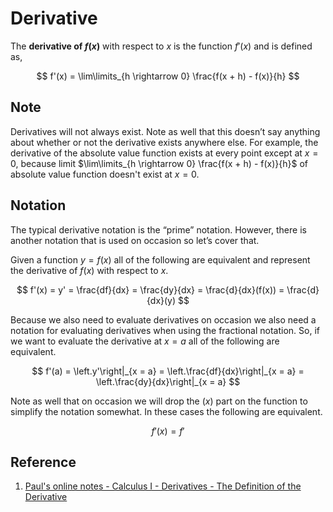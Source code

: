 # Derivative

The **derivative of $f(x)$** with respect to $x$ is the function $f'(x)$ and is defined as,

$$
f'(x) = \lim\limits_{h \rightarrow 0} \frac{f(x + h) - f(x)}{h}
$$

## Note

Derivatives will not always exist. Note as well that this doesn’t say anything about whether or not the derivative exists anywhere else. For example, the derivative of the absolute value function exists at every point except at $x = 0$, because limit $\lim\limits_{h \rightarrow 0} \frac{f(x + h) - f(x)}{h}$ of absolute value function doesn't exist at $x = 0$.

## Notation

The typical derivative notation is the “prime” notation. However, there is another notation that is used on occasion so let’s cover that.

Given a function $y = f(x)$ all of the following are equivalent and represent the derivative of $f(x)$ with respect to $x$.

$$
f'(x) = y' = \frac{df}{dx} = \frac{dy}{dx} = \frac{d}{dx}(f(x)) = \frac{d}{dx}(y)
$$

Because we also need to evaluate derivatives on occasion we also need a notation for evaluating derivatives when using the fractional notation. So, if we want to evaluate the derivative at $x = a$ all of the following are equivalent.

$$
f'(a) = \left.y'\right|_{x = a} = \left.\frac{df}{dx}\right|_{x = a} = \left.\frac{dy}{dx}\right|_{x = a}
$$

Note as well that on occasion we will drop the $(x)$ part on the function to simplify the notation somewhat. In these cases the following are equivalent.

$$
f'(x) = f'
$$

## Reference

1. [Paul's online notes - Calculus I - Derivatives - The Definition of the Derivative](https://tutorial.math.lamar.edu/Classes/CalcI/DefnOfDerivative.aspx)